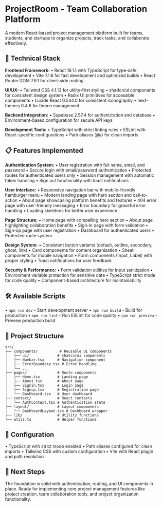 # ProjectRoom - Team Collaboration Platform

A modern React-based project management platform built for teams, students, and startups to organize projects, track tasks, and collaborate effectively.

## 🚀 Technical Stack

**Frontend Framework:**
• React 19.1.1 with TypeScript for type-safe development
• Vite 7.1.6 for fast development and optimized builds
• React Router DOM 7.9.1 for client-side routing

**UI/UX:**
• Tailwind CSS 4.1.13 for utility-first styling
• shadcn/ui components for consistent design system
• Radix UI primitives for accessible components
• Lucide React 0.544.0 for consistent iconography
• next-themes 0.4.6 for theme management

**Backend Integration:**
• Supabase 2.57.4 for authentication and database
• Environment-based configuration for secure API keys

**Development Tools:**
• TypeScript with strict linting rules
• ESLint with React-specific configurations
• Path aliases (@/) for clean imports

## 📋 Features Implemented

**Authentication System:**
• User registration with full name, email, and password
• Secure login with email/password authentication
• Protected routes for authenticated users only
• Session management with automatic token handling
• Sign out functionality with toast notifications

**User Interface:**
• Responsive navigation bar with mobile-friendly hamburger menu
• Modern landing page with hero section and call-to-action
• About page showcasing platform benefits and features
• 404 error page with user-friendly messaging
• Error boundary for graceful error handling
• Loading skeletons for better user experience

**Page Structure:**
• Home page with compelling hero section
• About page highlighting collaboration benefits
• Sign-in page with form validation
• Sign-up page with user registration
• Dashboard for authenticated users
• Protected route system

**Design System:**
• Consistent button variants (default, outline, secondary, ghost, link)
• Card components for content organization
• Sheet components for mobile navigation
• Form components (Input, Label) with proper styling
• Toast notifications for user feedback

**Security & Performance:**
• Form validation utilities for input sanitization
• Environment variable protection for sensitive data
• TypeScript strict mode for code quality
• Component-based architecture for maintainability

## 🛠️ Available Scripts

• `npm run dev` - Start development server
• `npm run build` - Build for production
• `npm run lint` - Run ESLint for code quality
• `npm run preview` - Preview production build

## 📁 Project Structure

```
src/
├── components/          # Reusable UI components
│   ├── ui/             # shadcn/ui components
│   ├── Navbar.tsx      # Navigation component
│   ├── ErrorBoundary.tsx # Error handling
│   └── ...
├── pages/              # Route components
│   ├── Home.tsx        # Landing page
│   ├── About.tsx       # About page
│   ├── Signin.tsx      # Login page
│   ├── Signup.tsx      # Registration page
│   └── Dashboard.tsx   # User dashboard
├── context/            # React contexts
│   └── AuthContext.tsx # Authentication state
├── layout/             # Layout components
│   └── DashboardLayout.tsx # Dashboard wrapper
├── lib/                # Utility functions
└── utils.ts            # Helper functions
```

## 🔧 Configuration

• TypeScript with strict mode enabled
• Path aliases configured for clean imports
• Tailwind CSS with custom configuration
• Vite with React plugin and path resolution

## 🎯 Next Steps

The foundation is solid with authentication, routing, and UI components in place. Ready for implementing core project management features like project creation, team collaboration tools, and project organization functionality.
